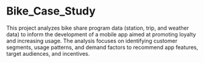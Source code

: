 # Bike_Case_Study
This project analyzes bike share program data (station, trip, and weather data) to inform the development of a mobile app aimed at promoting loyalty and increasing usage. The analysis focuses on identifying customer segments, usage patterns, and demand factors to recommend app features, target audiences, and incentives.

